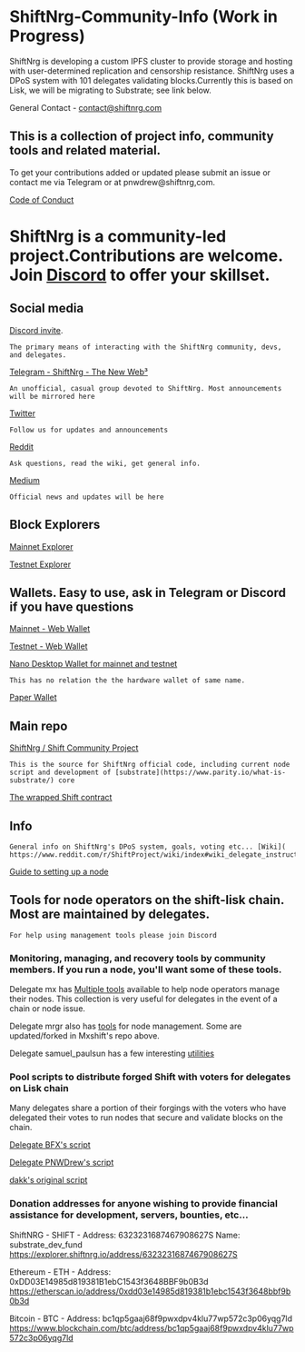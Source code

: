 # ShiftNrg-Community-Info (Work in Progress)

ShiftNrg is developing a custom IPFS cluster to provide storage and hosting with user-determined replication and censorship resistance. ShiftNrg uses a DPoS system with 101 delegates validating blocks.Currently this is based on Lisk, we will be migrating to Substrate; see link below.

General Contact - contact@shiftnrg.com

## This is a collection of project info, community tools and related material. 
To get your contributions added or updated please submit an issue or contact me via Telegram or at pnwdrew@shiftnrg,com.

[Code of Conduct](https://github.com/PNWDrew/ShiftNrg-Community-Info/blob/main/Code%20of%20Conduct.MD)

# ShiftNrg is a community-led project.Contributions are welcome. Join [Discord](https://discord.gg/vpQY5Eh) to offer your skillset.

## Social media

[Discord invite](https://discord.gg/vpQY5Eh). 

    The primary means of interacting with the ShiftNrg community, devs, and delegates.

[Telegram - ShiftNrg - The New Web³](https://t.me/shiftproject) 

    An unofficial, casual group devoted to ShiftNrg. Most announcements will be mirrored here

[Twitter](https://twitter.com/ShiftNrg)

    Follow us for updates and announcements

[Reddit](https://www.reddit.com/r/ShiftProject/wiki/index)

    Ask questions, read the wiki, get general info.

[Medium](https://medium.com/@ShiftNrg)

    Official news and updates will be here

## Block Explorers

[Mainnet Explorer](https://explorer.shiftnrg.org/)

[Testnet Explorer](https://explorer.testnet.shiftnrg.org/)

## Wallets. Easy to use, ask in Telegram or Discord if you have questions

[Mainnet - Web Wallet](https://wallet.shiftnrg.org/)

[Testnet - Web Wallet](https://wallet.testnet.shiftnrg.org/)

[Nano Desktop Wallet for mainnet and testnet](https://github.com/ShiftNrg/shift-nano/releases)

    This has no relation the the hardware wallet of same name.
  
[Paper Wallet](https://github.com/ShiftNrg/shift-paperwallet) 

## Main repo

[ShiftNrg / Shift Community Project](https://github.com/ShiftNrg)

    This is the source for ShiftNrg official code, including current node script and development of [substrate](https://www.parity.io/what-is-substrate/) core
    
[The wrapped Shift contract](https://github.com/ShiftNrg/wrappedShift)

## Info

    General info on ShiftNrg's DPoS system, goals, voting etc... [Wiki]( https://www.reddit.com/r/ShiftProject/wiki/index#wiki_delegate_instructions)
  
[Guide to setting up a node](https://www.reddit.com/r/ShiftProject/wiki/guides/delegate)

## Tools for node operators on the shift-lisk chain. Most are maintained by delegates. 

    For help using management tools please join Discord

### Monitoring, managing, and recovery tools by community members. If you run a node, you'll want some of these tools.

Delegate mx has [Multiple tools](https://github.com/MxShift) available to help node operators manage their nodes. This collection is very useful for delegates in the event of a chain or node issue.

Delegate mrgr also has [tools](https://github.com/mrgrshift) for node management. Some are updated/forked in Mxshift's repo above.

Delegate samuel_paulsun has a few interesting [utilities](https://github.com/samuelpaulsun?tab=repositories)

### Pool scripts to distribute forged Shift with voters for delegates on Lisk chain

Many delegates share a portion of their forgings with the voters who have delegated their votes to run nodes that secure and validate blocks on the chain.

[Delegate BFX's script](https://github.com/Bx64/shift-pool)

[Delegate PNWDrew's script](https://github.com/PNWDrew/dpos-pool)

[dakk's original script](https://github.com/dakk/lisk-pool) 


### Donation addresses for anyone wishing to provide financial assistance for development, servers, bounties, etc...

ShiftNRG - SHIFT - Address: 6323231687467908627S Name: substrate_dev_fund
https://explorer.shiftnrg.io/address/6323231687467908627S

Ethereum - ETH - Address: 0xDD03E14985d819381B1ebC1543f3648BBF9b0B3d
https://etherscan.io/address/0xdd03e14985d819381b1ebc1543f3648bbf9b0b3d

Bitcoin - BTC - Address: bc1qp5gaaj68f9pwxdpv4klu77wp572c3p06yqg7ld
https://www.blockchain.com/btc/address/bc1qp5gaaj68f9pwxdpv4klu77wp572c3p06yqg7ld


